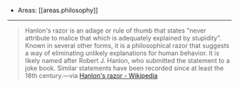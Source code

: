 
- Areas: [[areas.philosophy]]

---

> Hanlon's razor is an adage or rule of thumb that states "never attribute to malice that which is adequately explained by stupidity". Known in several other forms, it is a philosophical razor that suggests a way of eliminating unlikely explanations for human behavior. It is likely named after Robert J. Hanlon, who submitted the statement to a joke book. Similar statements have been recorded since at least the 18th century.—via [Hanlon's razor - Wikipedia](https://en.wikipedia.org/wiki/Hanlon's_razor)
